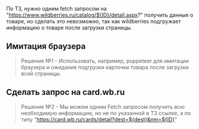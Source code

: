 По ТЗ, нужно одним fetch запросом на "https://www.wildberries.ru/catalog/${ID}/detail.aspx?" получить данные о товаре,
но сделать это невозможно, так как wildberries подгружает информацию о товаре после загрузки страницы.

## Имитация браузера
> Решение №1 - Использовать, например, puppeteer для имитации браузера и ожидания подгрузки карточки товара после загрузки всей страницы.

## Сделать запрос на card.wb.ru
> Решение №2 - Мы можем одним Fetch запросом получить всю необходимую информацию, но не по указанной в ТЗ ссылке, а по типу "https://card.wb.ru/cards/detail?dest=${dest}&nm=${ID}"
